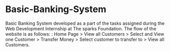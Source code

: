 # Basic-Banking-System
Basic Banking System developed as a part of the tasks assigned during the Web Development Internship at The sparks Foundation. The flow of the website is as follows: : Home Page > View all Customers > Select and View one Customer > Transfer Money > Select customer to transfer to > View all Customers.
